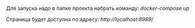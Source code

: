 Для запуска надо в папке проекта набрать команду: *docker-compose up*

Страница будет доступна по адресу: *http://localhost:8989/*
